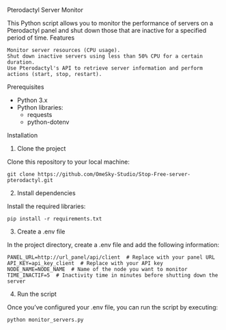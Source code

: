 Pterodactyl Server Monitor

This Python script allows you to monitor the performance of servers on a Pterodactyl panel and shut down those that are inactive for a specified period of time.
Features

    Monitor server resources (CPU usage).
    Shut down inactive servers using less than 50% CPU for a certain duration.
    Use Pterodactyl's API to retrieve server information and perform actions (start, stop, restart).

Prerequisites
  - Python 3.x
  - Python libraries:
      - requests
      - python-dotenv
        
Installation
1. Clone the project

Clone this repository to your local machine:
```
git clone https://github.com/OmeSky-Studio/Stop-Free-server-pterodactyl.git
```
2. Install dependencies

Install the required libraries:
```
pip install -r requirements.txt
```
3. Create a .env file

In the project directory, create a .env file and add the following information:
```
PANEL_URL=http://url_panel/api/client  # Replace with your panel URL
API_KEY=api_key_client  # Replace with your API key
NODE_NAME=NODE_NAME  # Name of the node you want to monitor
TIME_INACTIF=5  # Inactivity time in minutes before shutting down the server
```
4. Run the script

Once you’ve configured your .env file, you can run the script by executing:
```
python monitor_servers.py
```
